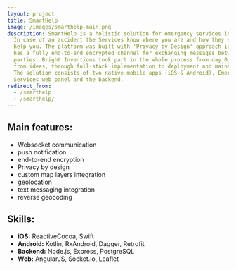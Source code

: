 ```yaml
---
layout: project
title: SmartHelp
image: /images/smarthelp-main.png
description: SmartHelp is a holistic solution for emergency services in Norway.
  In case of an accident the Services know where you are and how they should
  help you. The platform was built with 'Privacy by Design' approach in mind and
  has a fully end-to-end encrypted channel for exchanging messages between
  parties. Bright Inventions took part in the whole process from day 0, starting
  from ideas, through full-stack implementation to deployment and maintenance.
  The solution consists of two native mobile apps (iOS & Android), Emergency
  Services web panel and the backend.
redirect_from:
  - /smarthelp
  - /smarthelp/
---
```


## Main features:
* Websocket communication
* push notification
* end-to-end encryption
* Privacy by design
* custom map layers integration
* geolocation
* text messaging integration
* reverse geocoding

## Skills:
- **iOS:** ReactiveCocoa, Swift
- **Android:** Kotlin, RxAndroid, Dagger, Retrofit
- **Backend:** Node.js, Express, PostgreSQL
- **Web:** AngularJS, Socket.io, Leaflet
